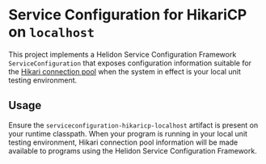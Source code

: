 # Service Configuration for HikariCP on `localhost`

This project implements a Helidon Service Configuration Framework
`ServiceConfiguration` that exposes configuration information suitable
for the [Hikari connection pool](http://brettwooldridge.github.io/HikariCP/)
 when the system in effect is your local unit testing environment.

## Usage

Ensure the `serviceconfiguration-hikaricp-localhost` artifact is
present on your runtime classpath.  When your program is running in
your local unit testing environment, Hikari connection pool
information will be made available to programs using the Helidon
Service Configuration Framework.
